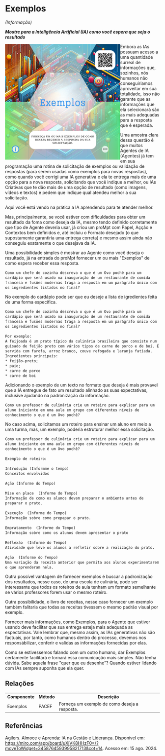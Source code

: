 # Exemplos
*(Informação)*

***Mostre para a Inteligência Artificial (IA) como você espera que seja o resultado***

<img src="../../imagens/cards/009.png" width="375" height="375" align="left">

Embora as IAs possuam acesso a uma quantidade surreal de informações que, sozinhos, nós humanos não conseguiriamos aproveitar em sua totalidade, isso não garante que as informações que ela selecionará são as mais adequadas para a resposta que é esperada.

Uma amostra clara dessa questão é que muitos Agentes de IA (Agentes) já tem em sua programação uma rotina de solicitação de exemplos ou validação de respostas (para serem usadas como exemplos para novas respostas), como quando você corrigi uma IA generativa e ela te entrega mais de uma opção para a nova resposta, solicitando que você indique a melhor, ou IAs Criativas que te dão mais de uma opção de resultado (como imagens, vídeos e textos) e pedem que indique qual atendeu melhor a sua solicitação.

Aqui você está vendo na prática a IA aprendendo para te atender melhor.

Mas, principalmente, se você estiver com dificuldades para obter um resultado da foma como deseja da IA, mesmo tendo definido corretamente que tipo de Agente deveria usar, já criou um proMpt com Papel, Açção e Contextos bem definidos e, até incluiu o Formato desejado (o que supostamente garantiria uma entrega correta) e mesmo assim ainda não conseguiu exatamente o que desejava da IA. 

Uma possibilidade simples é mostrar ao Agente como você deseja o resultado, já na entrada do proMpt fornecer um ou mais "Exemplos" de como espera receber essa resposta.

```
Como um chefe de cozinha descreva o que é um Ovo pochê para um cardápio que será usado na inauguração de um restaurante de comida francesa e fusões modernas traga a resposta em um parágrafo único com os ingredientes listados no final?
```

No exemplo do cardápio pode ser que eu deseje a lista de igredientes feita de uma forma específica.

```
Como um chefe de cozinha descreva o que é um Ovo pochê para um cardápio que será usado na inauguração de um restaurante de comida francesa e fusões modernas traga a resposta em um parágrafo único com os ingredientes listados no final?

Por exemplo:
A feijoada é um prato típico da culinária brasileira que consiste num guisado de feijão preto com vários tipos de carne de porco e de boi. É servida com farofa, arroz branco, couve refogada e laranja fatiada.
Ingredientes principais:
* feijão-preto;
* paio;
* carne de porco
* carne de boi

```

Adicionando o exemplo de um texto no formato que deseja é mais provavel que a IA entregue de fato um resultado alinhado as suas expectativas, inclusive ajudando na padronização da informação.

```
Como um professor de culinária crie um roteiro para explicar para um aluno iniciante em uma aula em grupo com diferentes níveis de conhecimento o que é um Ovo pochê?
```

No caso acima, solicitamos um roteiro para ensinar um aluno em meio a uma turma, mas, um exemplo, poderia estruturar melhor essa solicitação.

```
Como um professor de culinária crie um roteiro para explicar para um aluno iniciante em uma aula em grupo com diferentes níveis de conhecimento o que é um Ovo pochê?

Exemplo de roteiro:

Introdução (Informme o tempo)
Conceitos envolvidos

Ação (Informe do Tempo)

Mise en place  (Informe do Tempo)
Informação de como os alunos devem preparar o ambiente antes de preparar o prato.

Execução  (Informe do Tempo)
Informação sobre como prepapar o prato.

Empratamento  (Informe do Tempo)
Informação sobre como os alunos devem apresentar o prato

Reflexão  (Informe do Tempo)
Atividade que leve os alunos a refletir sobre a realização do prato.

Ação  (Informe do Tempo)
Uma variação da receita anterior que permita aos alunos experimentarem o que aprenderam nela.

```

Outra possível vantagem de fornecer exemplos é buscar a padronização dos resultados, nesse caso, de uma escola de culinária, pode ser interessante que todos os roteiros de aula tenham um formato semelhante se vários professores forem usar o mesmo roteiro.

Outra possibilidade, o livro de receitas, nesse caso fornecer um exemplo também falitaria que todas as receitas tivessem o mesmo padrão visual por exemplo.

Fornecer mais informações, como Exemplos, para o Agente que estiver usando deve facilitar que sua entrega esteja mais adequada as espectativas. Vale lembrar que, mesmo assim, as IAs generativas não são factuais, por tanto, como humanos dentro do processo, devemos nos responsábilizar, conferir e validas as informações fornecidas por elas.

Como se estivessemos falando com um outro humano, dar Exemplos certamente facilitará e tornará essa comunicação mais simples. Não tenha dúvida. Sabe aquela frase "quer que eu desenhe"? Quando estiver lidando com IAs sempre suponha que ela quer.

## Relações
<table>
<tr>
  <th>Componente</th>	<th>Método</th>	<th>Descrição</th>
</tr>
<tr>
  <td>Exemplos</td><td>PACEF</td><td>	Forneça um exemplo de como deseja a resposta.</td>
</tr>
</table>

## Referências
Agilers. Almoce e Aprenda: IA na Gestão e Liderança. Disponível em: https://miro.com/app/board/uXjVK8HHzF0=/?moveToWidget=3458764593995821713&cot=14. Acesso em: 15 ago. 2024.


